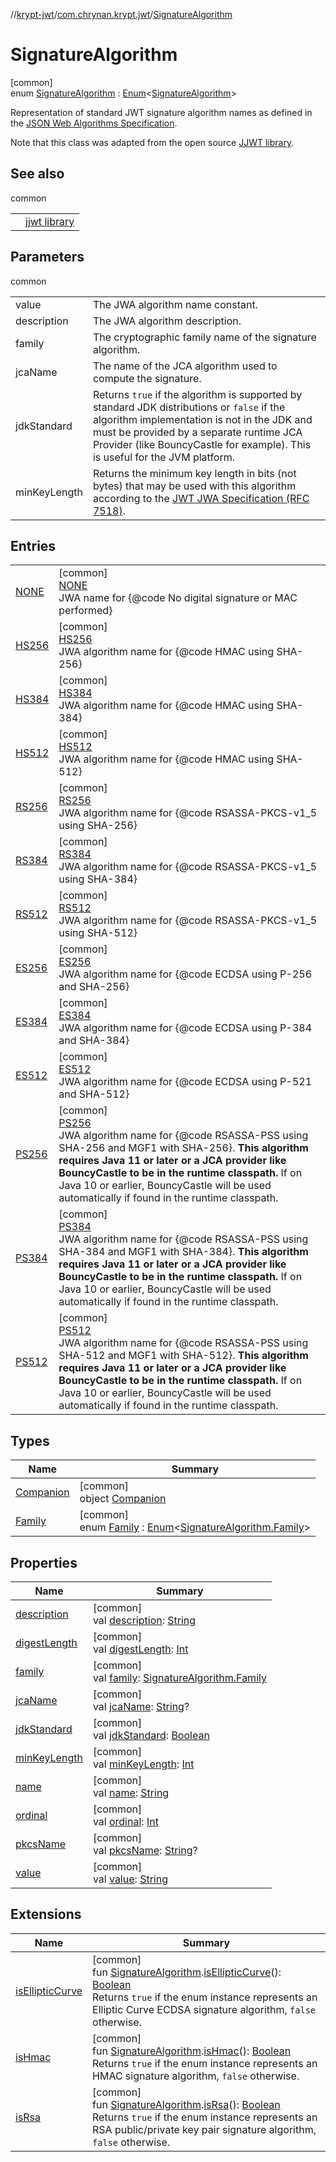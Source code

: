 //[krypt-jwt](../../../index.md)/[com.chrynan.krypt.jwt](../index.md)/[SignatureAlgorithm](index.md)

# SignatureAlgorithm

[common]\
enum [SignatureAlgorithm](index.md) : [Enum](https://kotlinlang.org/api/latest/jvm/stdlib/kotlin/-enum/index.html)&lt;[SignatureAlgorithm](index.md)&gt; 

Representation of standard JWT signature algorithm names as defined in the [JSON Web Algorithms Specification](https://tools.ietf.org/html/draft-ietf-jose-json-web-algorithms-31).

Note that this class was adapted from the open source [JJWT library](https://github.com/jwtk/jjwt/blob/master/api/src/main/java/io/jsonwebtoken/SignatureAlgorithm.java).

## See also

common

| | |
|---|---|
|  | [jjwt library](https://github.com/jwtk/jjwt/blob/master/api/src/main/java/io/jsonwebtoken/SignatureAlgorithm.java) |

## Parameters

common

| | |
|---|---|
| value | The JWA algorithm name constant. |
| description | The JWA algorithm description. |
| family | The cryptographic family name of the signature algorithm. |
| jcaName | The name of the JCA algorithm used to compute the signature. |
| jdkStandard | Returns `true` if the algorithm is supported by standard JDK distributions or `false` if the algorithm implementation is not in the JDK and must be provided by a separate runtime JCA Provider (like BouncyCastle for example). This is useful for the JVM platform. |
| minKeyLength | Returns the minimum key length in bits (not bytes) that may be used with this algorithm according to the [JWT JWA Specification (RFC 7518)](https://tools.ietf.org/html/rfc7518). |

## Entries

| | |
|---|---|
| [NONE](-n-o-n-e/index.md) | [common]<br>[NONE](-n-o-n-e/index.md)<br>JWA name for {@code No digital signature or MAC performed} |
| [HS256](-h-s256/index.md) | [common]<br>[HS256](-h-s256/index.md)<br>JWA algorithm name for {@code HMAC using SHA-256} |
| [HS384](-h-s384/index.md) | [common]<br>[HS384](-h-s384/index.md)<br>JWA algorithm name for {@code HMAC using SHA-384} |
| [HS512](-h-s512/index.md) | [common]<br>[HS512](-h-s512/index.md)<br>JWA algorithm name for {@code HMAC using SHA-512} |
| [RS256](-r-s256/index.md) | [common]<br>[RS256](-r-s256/index.md)<br>JWA algorithm name for {@code RSASSA-PKCS-v1_5 using SHA-256} |
| [RS384](-r-s384/index.md) | [common]<br>[RS384](-r-s384/index.md)<br>JWA algorithm name for {@code RSASSA-PKCS-v1_5 using SHA-384} |
| [RS512](-r-s512/index.md) | [common]<br>[RS512](-r-s512/index.md)<br>JWA algorithm name for {@code RSASSA-PKCS-v1_5 using SHA-512} |
| [ES256](-e-s256/index.md) | [common]<br>[ES256](-e-s256/index.md)<br>JWA algorithm name for {@code ECDSA using P-256 and SHA-256} |
| [ES384](-e-s384/index.md) | [common]<br>[ES384](-e-s384/index.md)<br>JWA algorithm name for {@code ECDSA using P-384 and SHA-384} |
| [ES512](-e-s512/index.md) | [common]<br>[ES512](-e-s512/index.md)<br>JWA algorithm name for {@code ECDSA using P-521 and SHA-512} |
| [PS256](-p-s256/index.md) | [common]<br>[PS256](-p-s256/index.md)<br>JWA algorithm name for {@code RSASSA-PSS using SHA-256 and MGF1 with SHA-256}.  <b>This algorithm requires Java 11 or later or a JCA provider like BouncyCastle to be in the runtime classpath.</b>  If on Java 10 or earlier, BouncyCastle will be used automatically if found in the runtime classpath. |
| [PS384](-p-s384/index.md) | [common]<br>[PS384](-p-s384/index.md)<br>JWA algorithm name for {@code RSASSA-PSS using SHA-384 and MGF1 with SHA-384}.  <b>This algorithm requires Java 11 or later or a JCA provider like BouncyCastle to be in the runtime classpath.</b>  If on Java 10 or earlier, BouncyCastle will be used automatically if found in the runtime classpath. |
| [PS512](-p-s512/index.md) | [common]<br>[PS512](-p-s512/index.md)<br>JWA algorithm name for {@code RSASSA-PSS using SHA-512 and MGF1 with SHA-512}. <b>This algorithm requires Java 11 or later or a JCA provider like BouncyCastle to be in the runtime classpath.</b>  If on Java 10 or earlier, BouncyCastle will be used automatically if found in the runtime classpath. |

## Types

| Name | Summary |
|---|---|
| [Companion](-companion/index.md) | [common]<br>object [Companion](-companion/index.md) |
| [Family](-family/index.md) | [common]<br>enum [Family](-family/index.md) : [Enum](https://kotlinlang.org/api/latest/jvm/stdlib/kotlin/-enum/index.html)&lt;[SignatureAlgorithm.Family](-family/index.md)&gt; |

## Properties

| Name | Summary |
|---|---|
| [description](description.md) | [common]<br>val [description](description.md): [String](https://kotlinlang.org/api/latest/jvm/stdlib/kotlin/-string/index.html) |
| [digestLength](digest-length.md) | [common]<br>val [digestLength](digest-length.md): [Int](https://kotlinlang.org/api/latest/jvm/stdlib/kotlin/-int/index.html) |
| [family](family.md) | [common]<br>val [family](family.md): [SignatureAlgorithm.Family](-family/index.md) |
| [jcaName](jca-name.md) | [common]<br>val [jcaName](jca-name.md): [String](https://kotlinlang.org/api/latest/jvm/stdlib/kotlin/-string/index.html)? |
| [jdkStandard](jdk-standard.md) | [common]<br>val [jdkStandard](jdk-standard.md): [Boolean](https://kotlinlang.org/api/latest/jvm/stdlib/kotlin/-boolean/index.html) |
| [minKeyLength](min-key-length.md) | [common]<br>val [minKeyLength](min-key-length.md): [Int](https://kotlinlang.org/api/latest/jvm/stdlib/kotlin/-int/index.html) |
| [name](-p-s512/index.md#-372974862%2FProperties%2F1517416856) | [common]<br>val [name](-p-s512/index.md#-372974862%2FProperties%2F1517416856): [String](https://kotlinlang.org/api/latest/jvm/stdlib/kotlin/-string/index.html) |
| [ordinal](-p-s512/index.md#-739389684%2FProperties%2F1517416856) | [common]<br>val [ordinal](-p-s512/index.md#-739389684%2FProperties%2F1517416856): [Int](https://kotlinlang.org/api/latest/jvm/stdlib/kotlin/-int/index.html) |
| [pkcsName](pkcs-name.md) | [common]<br>val [pkcsName](pkcs-name.md): [String](https://kotlinlang.org/api/latest/jvm/stdlib/kotlin/-string/index.html)? |
| [value](value.md) | [common]<br>val [value](value.md): [String](https://kotlinlang.org/api/latest/jvm/stdlib/kotlin/-string/index.html) |

## Extensions

| Name | Summary |
|---|---|
| [isEllipticCurve](../is-elliptic-curve.md) | [common]<br>fun [SignatureAlgorithm](index.md).[isEllipticCurve](../is-elliptic-curve.md)(): [Boolean](https://kotlinlang.org/api/latest/jvm/stdlib/kotlin/-boolean/index.html)<br>Returns `true` if the enum instance represents an Elliptic Curve ECDSA signature algorithm, `false` otherwise. |
| [isHmac](../is-hmac.md) | [common]<br>fun [SignatureAlgorithm](index.md).[isHmac](../is-hmac.md)(): [Boolean](https://kotlinlang.org/api/latest/jvm/stdlib/kotlin/-boolean/index.html)<br>Returns `true` if the enum instance represents an HMAC signature algorithm, `false` otherwise. |
| [isRsa](../is-rsa.md) | [common]<br>fun [SignatureAlgorithm](index.md).[isRsa](../is-rsa.md)(): [Boolean](https://kotlinlang.org/api/latest/jvm/stdlib/kotlin/-boolean/index.html)<br>Returns `true` if the enum instance represents an RSA public/private key pair signature algorithm, `false` otherwise. |
